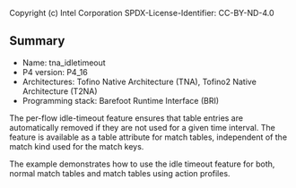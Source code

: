 
Copyright (c) Intel Corporation
SPDX-License-Identifier: CC-BY-ND-4.0


## Summary

* Name: tna_idletimeout
* P4 version: P4_16
* Architectures: Tofino Native Architecture (TNA), Tofino2 Native Architecture (T2NA)
* Programming stack: Barefoot Runtime Interface (BRI)

The per-flow idle-timeout feature ensures that table entries are automatically
removed if they are not used for a given time interval. The feature is 
available as a table attribute for match tables, independent of the match kind 
used for the match keys. 

The example demonstrates how to use the idle timeout feature for both, normal
match tables and match tables using action profiles.